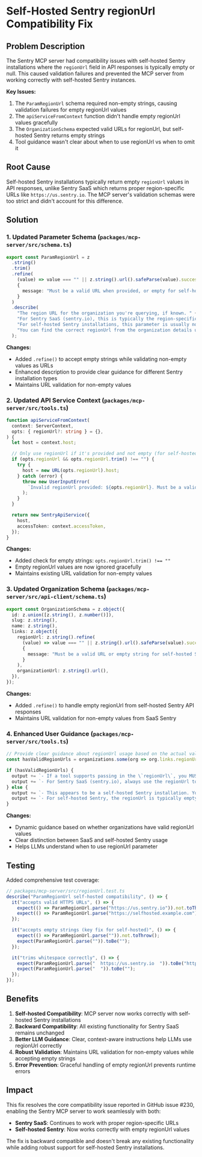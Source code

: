 # Self-Hosted Sentry regionUrl Compatibility Fix

## Problem Description

The Sentry MCP server had compatibility issues with self-hosted Sentry installations where the `regionUrl` field in API responses is typically empty or null. This caused validation failures and prevented the MCP server from working correctly with self-hosted Sentry instances.

**Key Issues:**
1. The `ParamRegionUrl` schema required non-empty strings, causing validation failures for empty regionUrl values
2. The `apiServiceFromContext` function didn't handle empty regionUrl values gracefully  
3. The `OrganizationSchema` expected valid URLs for regionUrl, but self-hosted Sentry returns empty strings
4. Tool guidance wasn't clear about when to use regionUrl vs when to omit it

## Root Cause

Self-hosted Sentry installations typically return empty `regionUrl` values in API responses, unlike Sentry SaaS which returns proper region-specific URLs like `https://us.sentry.io`. The MCP server's validation schemas were too strict and didn't account for this difference.

## Solution

### 1. Updated Parameter Schema (`packages/mcp-server/src/schema.ts`)

```typescript
export const ParamRegionUrl = z
  .string()
  .trim()
  .refine(
    (value) => value === "" || z.string().url().safeParse(value).success,
    {
      message: "Must be a valid URL when provided, or empty for self-hosted Sentry"
    }
  )
  .describe(
    "The region URL for the organization you're querying, if known. " +
    "For Sentry SaaS (sentry.io), this is typically the region-specific URL like 'https://us.sentry.io'. " +
    "For self-hosted Sentry installations, this parameter is usually not needed and should be omitted. " +
    "You can find the correct regionUrl from the organization details using the `find_organizations()` tool."
  );
```

**Changes:**
- Added `.refine()` to accept empty strings while validating non-empty values as URLs
- Enhanced description to provide clear guidance for different Sentry installation types
- Maintains URL validation for non-empty values

### 2. Updated API Service Context (`packages/mcp-server/src/tools.ts`)

```typescript
function apiServiceFromContext(
  context: ServerContext,
  opts: { regionUrl?: string } = {},
) {
  let host = context.host;

  // Only use regionUrl if it's provided and not empty (for self-hosted compatibility)
  if (opts.regionUrl && opts.regionUrl.trim() !== "") {
    try {
      host = new URL(opts.regionUrl).host;
    } catch (error) {
      throw new UserInputError(
        `Invalid regionUrl provided: ${opts.regionUrl}. Must be a valid URL.`,
      );
    }
  }

  return new SentryApiService({
    host,
    accessToken: context.accessToken,
  });
}
```

**Changes:**
- Added check for empty strings: `opts.regionUrl.trim() !== ""`
- Empty regionUrl values are now ignored gracefully
- Maintains existing URL validation for non-empty values

### 3. Updated Organization Schema (`packages/mcp-server/src/api-client/schema.ts`)

```typescript
export const OrganizationSchema = z.object({
  id: z.union([z.string(), z.number()]),
  slug: z.string(),
  name: z.string(),
  links: z.object({
    regionUrl: z.string().refine(
      (value) => value === "" || z.string().url().safeParse(value).success,
      {
        message: "Must be a valid URL or empty string for self-hosted Sentry"
      }
    ),
    organizationUrl: z.string().url(),
  }),
});
```

**Changes:**
- Added `.refine()` to handle empty regionUrl from self-hosted Sentry API responses
- Maintains URL validation for non-empty values from SaaS Sentry

### 4. Enhanced User Guidance (`packages/mcp-server/src/tools.ts`)

```typescript
// Provide clear guidance about regionUrl usage based on the actual values returned
const hasValidRegionUrls = organizations.some(org => org.links.regionUrl && org.links.regionUrl !== "");

if (hasValidRegionUrls) {
  output += `- If a tool supports passing in the \`regionUrl\`, you MUST pass in the correct value shown above for each organization.\n`;
  output += `- For Sentry SaaS (sentry.io), always use the regionUrl to ensure requests go to the correct region.\n`;
} else {
  output += `- This appears to be a self-hosted Sentry installation. You can omit the \`regionUrl\` parameter when using other tools.\n`;
  output += `- For self-hosted Sentry, the regionUrl is typically empty and not needed for API calls.\n`;
}
```

**Changes:**
- Dynamic guidance based on whether organizations have valid regionUrl values
- Clear distinction between SaaS and self-hosted Sentry usage
- Helps LLMs understand when to use regionUrl parameter

## Testing

Added comprehensive test coverage:

```typescript
// packages/mcp-server/src/regionUrl.test.ts
describe("ParamRegionUrl self-hosted compatibility", () => {
  it("accepts valid HTTPS URLs", () => {
    expect(() => ParamRegionUrl.parse("https://us.sentry.io")).not.toThrow();
    expect(() => ParamRegionUrl.parse("https://selfhosted.example.com")).not.toThrow();
  });

  it("accepts empty strings (key fix for self-hosted)", () => {
    expect(() => ParamRegionUrl.parse("")).not.toThrow();
    expect(ParamRegionUrl.parse("")).toBe("");
  });

  it("trims whitespace correctly", () => {
    expect(ParamRegionUrl.parse("  https://us.sentry.io  ")).toBe("https://us.sentry.io");
    expect(ParamRegionUrl.parse("  ")).toBe("");
  });
});
```

## Benefits

1. **Self-hosted Compatibility**: MCP server now works correctly with self-hosted Sentry installations
2. **Backward Compatibility**: All existing functionality for Sentry SaaS remains unchanged
3. **Better LLM Guidance**: Clear, context-aware instructions help LLMs use regionUrl correctly
4. **Robust Validation**: Maintains URL validation for non-empty values while accepting empty strings
5. **Error Prevention**: Graceful handling of empty regionUrl prevents runtime errors

## Impact

This fix resolves the core compatibility issue reported in GitHub issue #230, enabling the Sentry MCP server to work seamlessly with both:
- **Sentry SaaS**: Continues to work with proper region-specific URLs
- **Self-hosted Sentry**: Now works correctly with empty regionUrl values

The fix is backward compatible and doesn't break any existing functionality while adding robust support for self-hosted Sentry installations.
